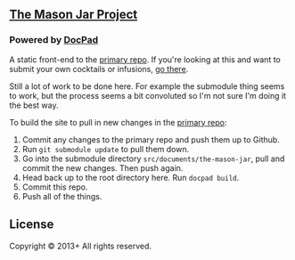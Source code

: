 ## [The Mason Jar Project](http://www.the-mason-jar.com/)

### Powered by [DocPad](http://docpad.org)

A static front-end to the [primary repo](https://github.com/the-mason-jar/the-mason-jar). If you're looking at this and want to submit your own cocktails or infusions, [go there](https://github.com/the-mason-jar/the-mason-jar).

Still a lot of work to be done here. For example the submodule thing seems to work, but the process seems a bit convoluted so I'm not sure I'm doing it the best way.

To build the site to pull in new changes in the [primary repo](https://github.com/the-mason-jar/the-mason-jar):

1. Commit any changes to the primary repo and push them up to Github.
2. Run `git submodule update` to pull them down.
3. Go into the submodule directory `src/documents/the-mason-jar`, pull and commit the new changes. Then push again.
4. Head back up to the root directory here. Run `docpad build`.
5. Commit this repo.
6. Push all of the things.

## License
Copyright &copy; 2013+ All rights reserved.